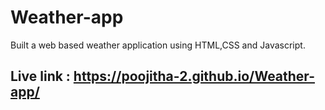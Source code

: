# Weather-app

Built a web based weather application using HTML,CSS and Javascript.

## Live link : https://poojitha-2.github.io/Weather-app/
